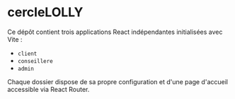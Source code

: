 # cercleLOLLY

Ce dépôt contient trois applications React indépendantes initialisées avec Vite :

- `client`
- `conseillere`
- `admin`

Chaque dossier dispose de sa propre configuration et d'une page d'accueil accessible via React Router.
